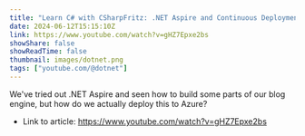 ```yaml
---
title: "Learn C# with CSharpFritz: .NET Aspire and Continuous Deployment"
date: 2024-06-12T15:15:10Z
link: https://www.youtube.com/watch?v=gHZ7Epxe2bs
showShare: false
showReadTime: false
thumbnail: images/dotnet.png
tags: ["youtube.com/@dotnet"]
---
```

We've tried out .NET Aspire and seen how to build some parts of our blog engine, but how do we actually deploy this to Azure?

- Link to article: https://www.youtube.com/watch?v=gHZ7Epxe2bs